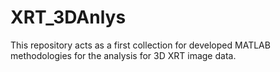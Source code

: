 # XRT_3DAnlys
This repository acts as a first collection for developed MATLAB methodologies for the analysis for 3D XRT image data.


